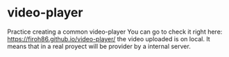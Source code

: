 # video-player
Practice creating a common video-player
You can go to check it right here:
https://firoh86.github.io/video-player/
the video uploaded is on local. It means that in a real proyect will be provider by a internal server.
